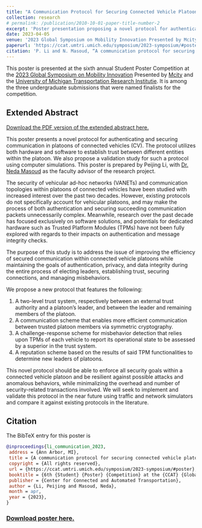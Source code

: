```yaml
---
title: "A Communication Protocol for Securing Connected Vehicle Platoons Using Joint Hardware-Software Means"
collection: research
# permalink: /publication/2010-10-01-paper-title-number-2
excerpt: 'Poster presentation proposing a novel protocol for authenticating and securing communication within connected vehicle platoons.'
date: 2023-04-05
venue: '2023 Global Symposium on Mobility Innovation Presented by Mcity and UMTRI'
paperurl: 'https://ccat.umtri.umich.edu/symposium/2023-symposium/#poster'
citation: 'P. Li and N. Masoud, “A communication protocol for securing connected vehicle platoons using joint hardware-software means,” in 6th Student Poster Competition at the CCAT Global Symposium, Ann Arbor, MI: Center for Connected and Automated Transportation, Apr. 2023. [Online].'
---
```


This poster is presented at the sixth annual Student Poster Competition at the [2023 Global Symposium on Mobility Innovation](https://ccat.umtri.umich.edu/symposium/2023-symposium/) Presented by [Mcity](https://mcity.umich.edu) and the [University of Michigan Transportation Research Institutie](https://umtri.umich.edu).
It is among the three undergraduate submissions that were named finalists for the competition.

## Extended Abstract

[Download the PDF version of the extended abstract here.](http://www-personal.umich.edu/~peijli/files/CCAT-abstract.pdf)

This poster presents a novel protocol for authenticating and securing communication in platoons of connected vehicles (CV). The protocol utilizes both hardware and software to establish trust between different entities within the platoon. We also propose a validation study for such a protocol using computer simulations. This poster is prepared by Peijing Li, with [Dr. Neda Masoud](https://cee.engin.umich.edu/people/masoud-neda/) as the faculty advisor of the research project.

The security of vehicular ad-hoc networks (VANETs) and communication topologies within platoons of
connected vehicles have been studied with increased interest over the past two decades. However, existing protocols do not specifically account for vehicular platoons, and may make the process of both authentication and securing succeeding communication packets unnecessarily complex. Meanwhile, research over the past decade has focused exclusively on software solutions, and potentials for dedicated hardware such as Trusted Platform Modules (TPMs) have not been fully explored with regards to their impacts on authentication and message integrity checks.

The purpose of this study is to address the issue of improving the efficiency of secured communication within connected vehicle platoons while maintaining the goals of authentication, privacy, and data integrity during the entire process of electing leaders, establishing trust, securing connections, and managing misbehaviors.

We propose a new protocol that features the following:

1. A two-level trust system, respectively between an external trust authority and a platoon’s leader, and between the leader and remaining members of the platoon.
2. A communication scheme that enables more efficient communication between trusted platoon members
via symmetric cryptography.
3. A challenge-response scheme for misbehavior detection that relies upon TPMs of each vehicle to report
its operational state to be assessed by a superior in the trust system.
4. A reputation scheme based on the results of said TPM functionalities to determine new leaders of
platoons.

This novel protocol should be able to enforce all security goals within a connected vehicle platoon and be resilient against possible attacks and anomalous behaviors, while minimalizing the overhead and number of security-related transactions involved. 
We will seek to implement and validate this protocol in the near future using traffic and network simulators and compare it against existing protocols in the literature.

## Citation

The BibTeX entry for this poster is

```bibtex
@inproceedings{li_communication_2023,
 address = {Ann Arbor, MI},
 title = {A communication protocol for securing connected vehicle platoons using joint hardware-software means},
 copyright = {All rights reserved},
 url = {https://ccat.umtri.umich.edu/symposium/2023-symposium/#poster},
 booktitle = {6th {Student} {Poster} {Competition} at the {CCAT} {Global} {Symposium}},
 publisher = {Center for Connected and Automated Transportation},
 author = {Li, Peijing and Masoud, Neda},
 month = apr,
 year = {2023},
}
```

### [Download poster here.](http://www-personal.umich.edu/~peijli/files/CCAT-poster.pdf)

<!-- ## Recommended citation

Li P, Masoud N (2023) A Communication Protocol for Securing Connected Vehicle Platoons Using Joint Hardware-Software Means. Poster presented at the 2023 Global Symposium on Mobility Innovation Presented by Mcity and UMTRI, Ann Arbor, MI, USA. -->

